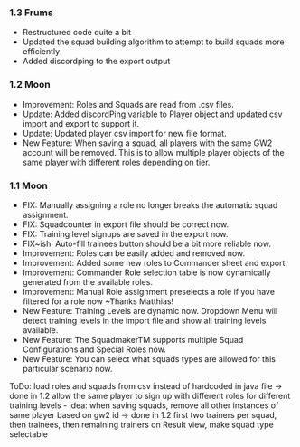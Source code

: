 
### 1.3 Frums
* Restructured code quite a bit
* Updated the squad building algorithm to attempt to build squads more efficiently
* Added discordping to the export output

### 1.2 Moon
* Improvement: Roles and Squads are read from .csv files.
* Update: Added discordPing variable to Player object and updated csv import and export to support it.
* Update: Updated player csv import for new file format.
* New Feature: When saving a squad, all players with the same GW2 account will be removed. This is to allow multiple player objects of the same player with different roles depending on tier.

### 1.1 Moon
* FIX: Manually assigning a role no longer breaks the automatic squad assignment.
* FIX: Squadcounter in export file should be correct now.
* FIX: Training level signups are saved in the export now.
* FIX~ish: Auto-fill trainees button should be a bit more reliable now.
* Improvement: Roles can be easily added and removed now.
* Improvement: Added some new roles to Commander sheet and export.
* Improvement: Commander Role selection table is now dynamically generated from the available roles.
* Improvement: Manual Role assignment preselects a role if you have filtered for a role now ~Thanks Matthias!
* New Feature: Training Levels are dynamic now. Dropdown Menu will detect training levels in the import file and show all training levels available.
* New Feature: The SquadmakerTM supports multiple Squad Configurations and Special Roles now.
* New Feature: You can select what squads types are allowed for this particular scenario now.

ToDo:
load roles and squads from csv instead of hardcoded in java file -> done in 1.2
allow the same player to sign up with different roles for different training levels - idea: when saving squads, remove all other instances of same player based on gw2 id -> done in 1.2
first two trainers per squad, then trainees, then remaining trainers
on Result view, make squad type selectable
